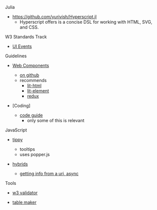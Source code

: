 Julia

- https://github.com/yurivish/Hyperscript.jl
    - Hyperscript offers is a concise DSL for working with HTML, SVG, and CSS.

W3 Standards Track

- [UI Events](https://www.w3.org/TR/uievents/)

Guidelines

- [Web Components](https://open-wc.org)
    - [on github](https://github.com/open-wc/open-wc)
    - recommends
        - [lit-html](https://lit-html.polymer-project.org/)
        - [lit-element](https://lit-element.polymer-project.org/)
        - [redux](https://redux.js.org/)
    
- [Coding]
    - [code guide](https://codeguide.co/)
        - only some of this is relevant

JavaScript

- [tippy](https://github.com/atomiks/tippyjs/)
    - tooltips
    - uses popper.js
        
- [hybrids](https://github.com/hybridsjs/hybrids)
    - [getting info from a uri, async](https://stackblitz.com/edit/hybrids-async-user?file=async-user.js)


Tools

- [w3 validator](https://validator.w3.org/)

- [table maker](https://www.tablesgenerator.com/html_tables)
